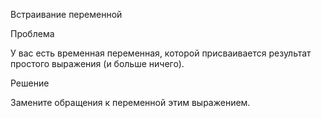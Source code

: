 Встраивание переменной

Проблема

У вас есть временная переменная, которой присваивается результат простого выражения (и больше ничего).

Решение

Замените обращения к переменной этим выражением.
